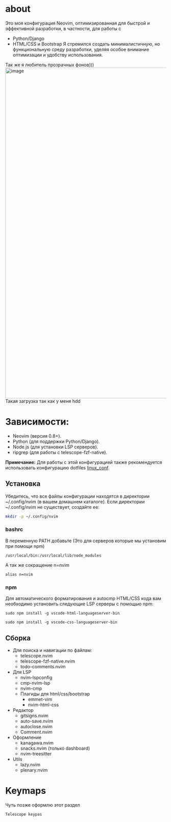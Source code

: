 # about 
Это моя конфигурация Neovim, оптимизированная для быстрой и эффективной разработки, в частности, для работы с 
- Python/Django
- HTML/CSS и Bootstrap
Я стремился создать минималистичную, но функциональную среду разработки, уделяя особое внимание оптимизации и удобству использования.

Так же я любитель прозрачных фонов)))
<img width="1760" height="1033" alt="image" src="https://github.com/user-attachments/assets/f57e4d56-65fb-4405-8f65-47c20d8f15ad" />
Такая загрузка так как у меня hdd

# Зависимости:
- Neovim (версия 0.8+).
- Python (для поддержки Python/Django).
- Node.js (для установки LSP серверов).
- ripgrep (для работы с telescope-fzf-native).

**Примечание:** Для работы с этой конфигурацией также рекомендуется использовать конфигурацию dotfiles [linux_conf](https://github.com/Cipher-Void/linux_conf).

## Установка
Убедитесь, что все файлы конфигурации находятся в директории ~/.config/nvim (в вашем домашнем каталоге). Если директории ~/.config/nvim не существует, создайте ее: 
```bash
mkdir -p ~/.config/nvim
```

### bashrc
В переменную PATH добавьте (Это для серверов которые мы установим при помощи npm)
```bashrc
/usr/local/bin:/usr/local/lib/node_modules
```
А так же сокращение n=nvim
```
alias n=nvim
```
### npm
Для автоматического форматирования и autocmp HTML/CSS кода вам необходимо установить следующие LSP серверы с помощью npm:
```
sudo npm install -g vscode-html-languageserver-bin
```
```
sudo npm install -g vscode-css-languageserver-bin
```

## Сборка
- Для поиска и навигации по файлам:
  - telescope.nvim
  - telescope-fzf-native.nvim 
  - todo-comments.nvim
- Для LSP
  - nvim-lspconfig
  - cmp-nvim-lsp
  - nvim-cmp 
  - Плагиды для html/css/bootstrap
    - emmet-vim
    - nvim-html-css
- Редактор
  - gitsigns.nvim
  - auto-save.nvim
  - autoclose.nvim
  - Comment.nvim
- Оформление
  - kanagawa.nvim
  - snacks.nvim (только dashboard)
  - nvim-treesitter
- Utils
  - lazy.nvim
  - plenary.nvim 
# Keymaps
Чуть позже оформлю этот раздел
```
Telescope keypas
```
